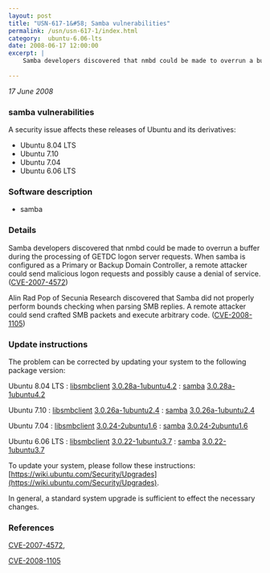 ```yaml
---
layout: post
title: "USN-617-1&#58; Samba vulnerabilities"
permalink: /usn/usn-617-1/index.html
category:  ubuntu-6.06-lts
date: 2008-06-17 12:00:00
excerpt: |
    Samba developers discovered that nmbd could be made to overrun a buffer during the processing of GETDC logon server requests. When samba is configured as a Primary or Backup Domain Controller, a remote attacker could send malicious logon requests and possibly cause a denial of service. ([CVE-2007-4572](http://people.ubuntu.com/~ubuntu-security/cve/CVE-2007-4572))
    
--- 
```

 
 

*17 June 2008*

### samba vulnerabilities

A security issue affects these releases of Ubuntu and its derivatives:

* Ubuntu 8.04 LTS
* Ubuntu 7.10
* Ubuntu 7.04
* Ubuntu 6.06 LTS

### Software description

* samba 

### Details

Samba developers discovered that nmbd could be made to overrun a buffer during the processing of GETDC logon server requests. When samba is configured as a Primary or Backup Domain Controller, a remote attacker could send malicious logon requests and possibly cause a denial of service. ([CVE-2007-4572](http://people.ubuntu.com/~ubuntu-security/cve/CVE-2007-4572))

Alin Rad Pop of Secunia Research discovered that Samba did not properly perform bounds checking when parsing SMB replies. A remote attacker could send crafted SMB packets and execute arbitrary code. ([CVE-2008-1105](http://people.ubuntu.com/~ubuntu-security/cve/CVE-2008-1105)) 

### Update instructions

The problem can be corrected by updating your system to the following package version:

Ubuntu 8.04 LTS
 : [libsmbclient](https://launchpad.net/ubuntu/+source/samba) <span> [3.0.28a-1ubuntu4.2](https://launchpad.net/ubuntu/+source/samba/3.0.28a-1ubuntu4.2) </span> 
 : [samba](https://launchpad.net/ubuntu/+source/samba) <span> [3.0.28a-1ubuntu4.2](https://launchpad.net/ubuntu/+source/samba/3.0.28a-1ubuntu4.2) </span> 

Ubuntu 7.10
 : [libsmbclient](https://launchpad.net/ubuntu/+source/samba) <span> [3.0.26a-1ubuntu2.4](https://launchpad.net/ubuntu/+source/samba/3.0.26a-1ubuntu2.4) </span> 
 : [samba](https://launchpad.net/ubuntu/+source/samba) <span> [3.0.26a-1ubuntu2.4](https://launchpad.net/ubuntu/+source/samba/3.0.26a-1ubuntu2.4) </span> 

Ubuntu 7.04
 : [libsmbclient](https://launchpad.net/ubuntu/+source/samba) <span> [3.0.24-2ubuntu1.6](https://launchpad.net/ubuntu/+source/samba/3.0.24-2ubuntu1.6) </span> 
 : [samba](https://launchpad.net/ubuntu/+source/samba) <span> [3.0.24-2ubuntu1.6](https://launchpad.net/ubuntu/+source/samba/3.0.24-2ubuntu1.6) </span> 

Ubuntu 6.06 LTS
 : [libsmbclient](https://launchpad.net/ubuntu/+source/samba) <span> [3.0.22-1ubuntu3.7](https://launchpad.net/ubuntu/+source/samba/3.0.22-1ubuntu3.7) </span> 
 : [samba](https://launchpad.net/ubuntu/+source/samba) <span> [3.0.22-1ubuntu3.7](https://launchpad.net/ubuntu/+source/samba/3.0.22-1ubuntu3.7) </span> 

To update your system, please follow these instructions: [https://wiki.ubuntu.com/Security/Upgrades](https://wiki.ubuntu.com/Security/Upgrades).

In general, a standard system upgrade is sufficient to effect the necessary changes. 

### References

 
 [CVE-2007-4572](http://people.ubuntu.com/~ubuntu-security/cve/CVE-2007-4572), 

 [CVE-2008-1105](http://people.ubuntu.com/~ubuntu-security/cve/CVE-2008-1105)
 

